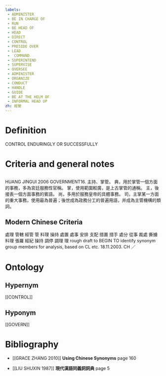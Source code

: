 ```yaml
---
labels: 
 - ADMINISTER
 - BE IN CHARGE OF
 - RUN
 - BE HEAD OF
 - HEAD
 - DIRECT
 - CONTROL
 - PRESIDE OVER
 - LEAD
 -  COMMAND
 - SUPERINTEND
 - SUPERVISE
 - OVERSEE
 - ADMINISTER
 - ORGANIZE
 - CONDUCT
 - HANDLE
 - GUIDE
 - BE AT THE HELM OF
 - INFORMAL HEAD UP
zh: 經營
---
```


# Definition
CONTROL ENDURINGLY OR SUCCESSFULLY
# Criteria and general notes
## 
HUANG JINGUI 2006
GOVERNMENT16. 主持、掌管。
典，用於掌管一個方面的事務，多為宮廷服務性官稱。
掌，使用範圍較廣，是上古掌管的通稱。
主，後接表一個方面事務的賓語。
尚，多用於服務皇帝的具體事務。
司，主掌某一方面的重大事務，使用最為普遍；後世成為政務分工的普遍用語，并成為主管機構的類詞。
## Modern Chinese Criteria
處理
管轄
經管
管
料理
操持
處置
處事
安排
支配
措置
措手
處分
從事
裁處
撕擄
料理
張羅
經紀
操持
調停
調理
理
rough draft to BEGIN TO identify synonym group members for analysis, based on CL etc. 18.11.2003. CH ／
# Ontology

## Hypernym
[[CONTROL]]
## Hyponym
[[GOVERN]]
# Bibliography
- [[GRACE ZHANG 2010]]
**Using Chinese Synonyms** page 160

- [[LIU SHUXIN 1987]]
**現代漢語同義詞詞典** page 5

